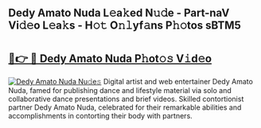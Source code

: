 ## Dedy Amato Nuda L𝚎a𝚔ed N𝚞𝚍e - Part-naV Vi𝚍𝚎o L𝚎a𝚔s - H𝚘𝚝 O𝚗𝚕yf𝚊ns P𝚑𝚘tos sBTM5

# <h2><a href="http://kf5f9z.oniu.top/?m=Dedy+Amato+Nuda">🔗👉 🔴 Dedy Amato Nuda P𝚑ot𝚘𝚜 V𝚒d𝚎o</a></h2>

[![Dedy Amato Nuda Nu𝚍e𝚜](https://i.imgur.com/0qMVB7G.gif)](http://kf5f9z.oniu.top/?m=Dedy+Amato+Nuda)
Digital artist and web entertainer Dedy Amato Nuda, famed for publishing dance and lifestyle material via solo and collaborative dance presentations and brief videos. Skilled contortionist partner Dedy Amato Nuda, celebrated for their remarkable abilities and accomplishments in contorting their body with partners.  
